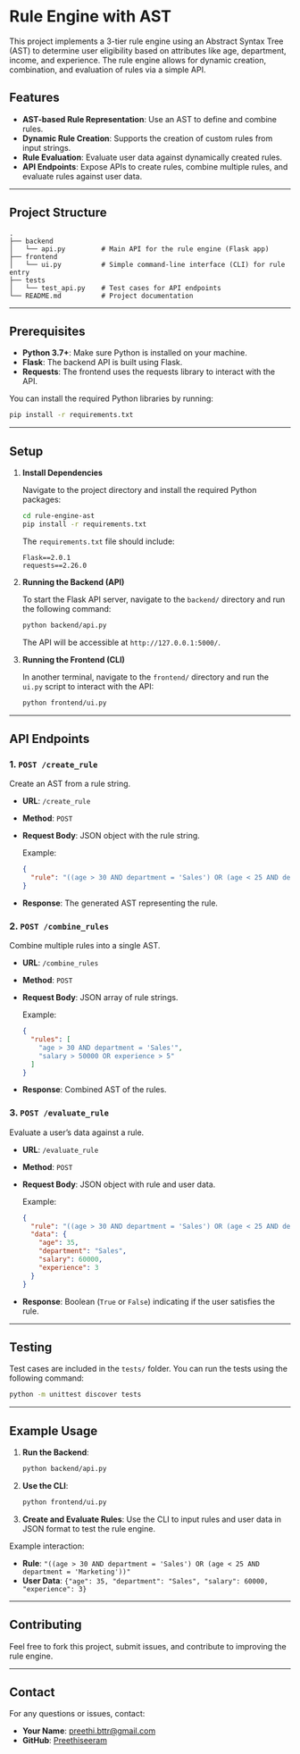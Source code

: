 
# Rule Engine with AST

This project implements a 3-tier rule engine using an Abstract Syntax Tree (AST) to determine user eligibility based on attributes like age, department, income, and experience. The rule engine allows for dynamic creation, combination, and evaluation of rules via a simple API.

## Features
- **AST-based Rule Representation**: Use an AST to define and combine rules.
- **Dynamic Rule Creation**: Supports the creation of custom rules from input strings.
- **Rule Evaluation**: Evaluate user data against dynamically created rules.
- **API Endpoints**: Expose APIs to create rules, combine multiple rules, and evaluate rules against user data.

---

## Project Structure

```
.
├── backend
│   └── api.py         # Main API for the rule engine (Flask app)
├── frontend
│   └── ui.py          # Simple command-line interface (CLI) for rule entry
├── tests
│   └── test_api.py    # Test cases for API endpoints
└── README.md          # Project documentation
```

---

## Prerequisites

- **Python 3.7+**: Make sure Python is installed on your machine.
- **Flask**: The backend API is built using Flask.
- **Requests**: The frontend uses the requests library to interact with the API.

You can install the required Python libraries by running:

```bash
pip install -r requirements.txt
```

---

## Setup

1. **Install Dependencies**

   Navigate to the project directory and install the required Python packages:

   ```bash
   cd rule-engine-ast
   pip install -r requirements.txt
   ```

   The `requirements.txt` file should include:
   ```
   Flask==2.0.1
   requests==2.26.0
   ```

2. **Running the Backend (API)**

   To start the Flask API server, navigate to the `backend/` directory and run the following command:

   ```bash
   python backend/api.py
   ```

   The API will be accessible at `http://127.0.0.1:5000/`.

3. **Running the Frontend (CLI)**

   In another terminal, navigate to the `frontend/` directory and run the `ui.py` script to interact with the API:

   ```bash
   python frontend/ui.py
   ```

---

## API Endpoints

### 1. `POST /create_rule`

Create an AST from a rule string.

- **URL**: `/create_rule`
- **Method**: `POST`
- **Request Body**: JSON object with the rule string.
  
  Example:
  ```json
  {
    "rule": "((age > 30 AND department = 'Sales') OR (age < 25 AND department = 'Marketing'))"
  }
  ```

- **Response**: The generated AST representing the rule.

### 2. `POST /combine_rules`

Combine multiple rules into a single AST.

- **URL**: `/combine_rules`
- **Method**: `POST`
- **Request Body**: JSON array of rule strings.

  Example:
  ```json
  {
    "rules": [
      "age > 30 AND department = 'Sales'",
      "salary > 50000 OR experience > 5"
    ]
  }
  ```

- **Response**: Combined AST of the rules.

### 3. `POST /evaluate_rule`

Evaluate a user’s data against a rule.

- **URL**: `/evaluate_rule`
- **Method**: `POST`
- **Request Body**: JSON object with rule and user data.
  
  Example:
  ```json
  {
    "rule": "((age > 30 AND department = 'Sales') OR (age < 25 AND department = 'Marketing'))",
    "data": {
      "age": 35,
      "department": "Sales",
      "salary": 60000,
      "experience": 3
    }
  }
  ```

- **Response**: Boolean (`True` or `False`) indicating if the user satisfies the rule.

---

## Testing

Test cases are included in the `tests/` folder. You can run the tests using the following command:

```bash
python -m unittest discover tests
```

---

## Example Usage

1. **Run the Backend**:
   ```bash
   python backend/api.py
   ```

2. **Use the CLI**:
   ```bash
   python frontend/ui.py
   ```

3. **Create and Evaluate Rules**: Use the CLI to input rules and user data in JSON format to test the rule engine.

Example interaction:

- **Rule**: `"((age > 30 AND department = 'Sales') OR (age < 25 AND department = 'Marketing'))"`
- **User Data**: `{"age": 35, "department": "Sales", "salary": 60000, "experience": 3}`

---

## Contributing

Feel free to fork this project, submit issues, and contribute to improving the rule engine.

---

## Contact

For any questions or issues, contact:

- **Your Name**: preethi.bttr@gmail.com
- **GitHub**: [Preethiseeram](https://github.com/Preethiseeram)
